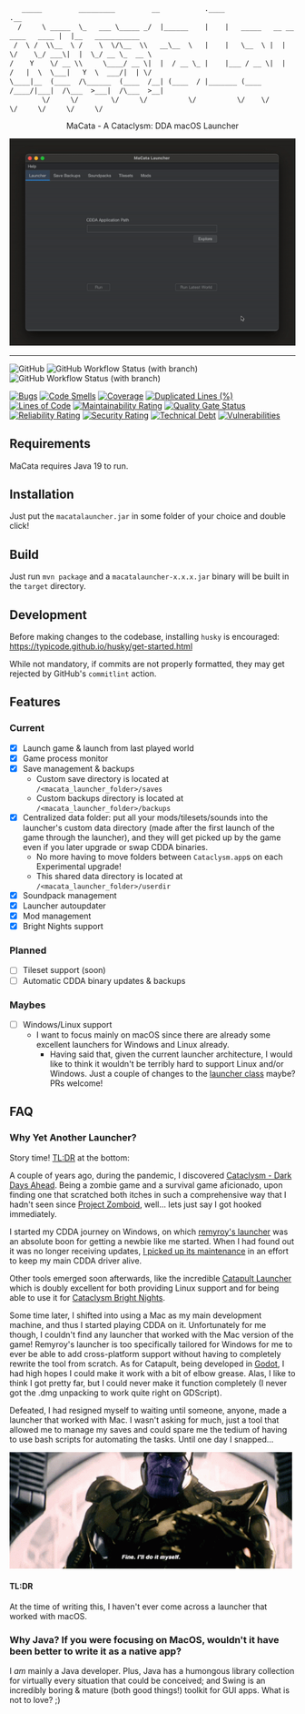 ```
   _____         _________         __           .____                               .__                  
  /     \ _____  \_   ___ \_____ _/  |______    |    |   _____   __ __  ____   ____ |  |__   ___________ 
 /  \ /  \\__  \ /    \  \/\__  \\   __\__  \   |    |   \__  \ |  |  \/    \_/ ___\|  |  \_/ __ \_  __ \
/    Y    \/ __ \\     \____/ __ \|  |  / __ \_ |    |___ / __ \|  |  /   |  \  \___|   Y  \  ___/|  | \/
\____|__  (____  /\______  (____  /__| (____  / |_______ (____  /____/|___|  /\___  >___|  /\___  >__|   
        \/     \/        \/     \/          \/          \/    \/           \/     \/     \/     \/       
```

<p align="center">
    MaCata - A Cataclysm: DDA macOS Launcher
</p>

<p align="center">
    <img src="readme/demo.gif" alt="animated" />
</p>

---

![GitHub](https://img.shields.io/github/license/DazedNConfused-/macata-launcher)
![GitHub Workflow Status (with branch)](https://img.shields.io/github/actions/workflow/status/DazedNConfused-/macata-launcher/build.yml?branch=master&label=master)
![GitHub Workflow Status (with branch)](https://img.shields.io/github/actions/workflow/status/DazedNConfused-/macata-launcher/build.yml?branch=develop&label=develop)

[![Bugs](https://sonarcloud.io/api/project_badges/measure?project=dazednconfused_macata-launcher&metric=bugs)](https://sonarcloud.io/dashboard?id=dazednconfused_macata-launcher)
[![Code Smells](https://sonarcloud.io/api/project_badges/measure?project=dazednconfused_macata-launcher&metric=code_smells)](https://sonarcloud.io/dashboard?id=dazednconfused_macata-launcher)
[![Coverage](https://sonarcloud.io/api/project_badges/measure?project=dazednconfused_macata-launcher&metric=coverage)](https://sonarcloud.io/dashboard?id=dazednconfused_macata-launcher)
[![Duplicated Lines (%)](https://sonarcloud.io/api/project_badges/measure?project=dazednconfused_macata-launcher&metric=duplicated_lines_density)](https://sonarcloud.io/dashboard?id=dazednconfused_macata-launcher)
[![Lines of Code](https://sonarcloud.io/api/project_badges/measure?project=dazednconfused_macata-launcher&metric=ncloc)](https://sonarcloud.io/dashboard?id=dazednconfused_macata-launcher)
[![Maintainability Rating](https://sonarcloud.io/api/project_badges/measure?project=dazednconfused_macata-launcher&metric=sqale_rating)](https://sonarcloud.io/dashboard?id=dazednconfused_macata-launcher)
[![Quality Gate Status](https://sonarcloud.io/api/project_badges/measure?project=dazednconfused_macata-launcher&metric=alert_status)](https://sonarcloud.io/dashboard?id=dazednconfused_macata-launcher)
[![Reliability Rating](https://sonarcloud.io/api/project_badges/measure?project=dazednconfused_macata-launcher&metric=reliability_rating)](https://sonarcloud.io/dashboard?id=dazednconfused_macata-launcher)
[![Security Rating](https://sonarcloud.io/api/project_badges/measure?project=dazednconfused_macata-launcher&metric=security_rating)](https://sonarcloud.io/dashboard?id=dazednconfused_macata-launcher)
[![Technical Debt](https://sonarcloud.io/api/project_badges/measure?project=dazednconfused_macata-launcher&metric=sqale_index)](https://sonarcloud.io/dashboard?id=dazednconfused_macata-launcher)
[![Vulnerabilities](https://sonarcloud.io/api/project_badges/measure?project=dazednconfused_macata-launcher&metric=vulnerabilities)](https://sonarcloud.io/dashboard?id=dazednconfused_macata-launcher)

## Requirements

MaCata requires Java 19 to run.

## Installation

Just put the `macatalauncher.jar` in some folder of your choice and double click!

## Build

Just run `mvn package` and a `macatalauncher-x.x.x.jar` binary will be built in the `target` directory.

## Development

Before making changes to the codebase, installing `husky` is encouraged: https://typicode.github.io/husky/get-started.html

While not mandatory, if commits are not properly formatted, they may get rejected by GitHub's `commitlint` action.

## Features

### Current

- [x] Launch game & launch from last played world
- [x] Game process monitor
- [x] Save management & backups
  - Custom save directory is located at `/<macata_launcher_folder>/saves`
  - Custom backups directory is located at `/<macata_launcher_folder>/backups`
- [x] Centralized data folder: put all your mods/tilesets/sounds into the launcher's custom data directory (made after the first launch of the game through the launcher), and they will get picked up by the game even if you later upgrade or swap CDDA binaries. 
  - No more having to move folders between `Cataclysm.app`s on each Experimental upgrade!
  - This shared data directory is located at `/<macata_launcher_folder>/userdir`
- [x] Soundpack management
- [x] Launcher autoupdater
- [x] Mod management
- [x] Bright Nights support

### Planned

- [ ] Tileset support (soon)
- [ ] Automatic CDDA binary updates & backups

### Maybes

- [ ] Windows/Linux support
  - I want to focus mainly on macOS since there are already some excellent launchers for Windows and Linux already.
    - Having said that, given the current launcher architecture, I would like to think it wouldn't be terribly hard to support Linux and/or Windows. Just a couple of changes to the [launcher class](src/main/java/com/dazednconfused/catalauncher/launcher/CDDALauncherManager.java) maybe? PRs welcome!

## FAQ

### Why Yet Another Launcher?

Story time! [TL:DR](#TLDR) at the bottom:

A couple of years ago, during the pandemic, I discovered [Cataclysm - Dark Days Ahead](https://github.com/CleverRaven/Cataclysm-DDA). Being a zombie game and a survival game aficionado, upon finding one that scratched both itches in such a comprehensive way that I hadn't seen since [Project Zomboid](https://store.steampowered.com/app/108600/Project_Zomboid/), well... lets just say I got hooked immediately.

I started my CDDA journey on Windows, on which [remyroy's launcher](https://github.com/remyroy/CDDA-Game-Launcher) was an absolute boon for getting a newbie like me started. When I had found out it was no longer receiving updates, [I picked up its maintenance](https://github.com/DazedNConfused-/CDDA-Game-Launcher) in an effort to keep my main CDDA driver alive.

Other tools emerged soon afterwards, like the incredible [Catapult Launcher](https://github.com/qrrk/Catapult) which is doubly excellent for both providing Linux support and for being able to use it for [Cataclysm Bright Nights](https://github.com/cataclysmbnteam/Cataclysm-BN). 

Some time later, I shifted into using a Mac as my main development machine, and thus I started playing CDDA on it. Unfortunately for me though, I couldn't find any launcher that worked with the Mac version of the game! Remyroy's launcher is too specifically tailored for Windows for me to ever be able to add cross-platform support without having to completely rewrite the tool from scratch. As for Catapult, being developed in [Godot](https://godotengine.org/), I had high hopes I could make it work with a bit of elbow grease. Alas, I like to think I got pretty far, but I could never make it function completely (I never got the .dmg unpacking to work quite right on GDScript).

Defeated, I had resigned myself to waiting until someone, anyone, made a launcher that worked with Mac. I wasn't asking for much, just a tool that allowed me to manage my saves and could spare me the tedium of having to use bash scripts for automating the tasks. Until one day I snapped...

![thanos-fine-ill-do-it-myself.gif](readme/thanos-fine-ill-do-it-myself.gif)


#### TL:DR

At the time of writing this, I haven't ever come across a launcher that worked with macOS.


### Why Java? If you were focusing on MacOS, wouldn't it have been better to write it as a native app?

I _am_ mainly a Java developer. Plus, Java has a humongous library collection for virtually every situation that could be conceived; and Swing is an incredibly boring & mature (both good things!) toolkit for GUI apps. What is not to love? ;)